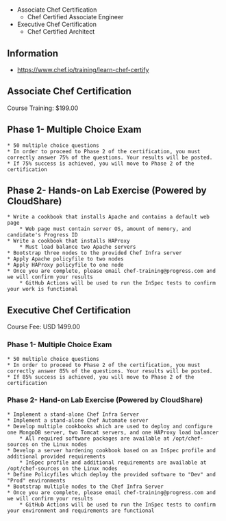 # 

* Associate Chef Certification
  * Chef Certified Associate Engineer
* Executive Chef Certification
  * Chef Certified Architect

## Information

* https://www.chef.io/training/learn-chef-certify

## Associate Chef Certification

Course Training: $199.00

## **Phase 1- Multiple Choice Exam**
    * 50 multiple choice questions
    * In order to proceed to Phase 2 of the certification, you must correctly answer 75% of the questions. Your results will be posted.
    * If 75% success is achieved, you will move to Phase 2 of the certification

## **Phase 2- Hands-on Lab Exercise (Powered by CloudShare)**

    * Write a cookbook that installs Apache and contains a default web page
        * Web page must contain server OS, amount of memory, and candidate's Progress ID
    * Write a cookbook that installs HAProxy
        * Must load balance two Apache servers
    * Bootstrap three nodes to the provided Chef Infra server
    * Apply Apache policyfile to two nodes
    * Apply HAProxy policyfile to one node
    * Once you are complete, please email chef-training@progress.com and we will confirm your results
        * GitHub Actions will be used to run the InSpec tests to confirm your work is functional

## Executive Chef Certification

Course Fee: USD 1499.00

### **Phase 1- Multiple Choice Exam**

    * 50 multiple choice questions
    * In order to proceed to Phase 2 of the certification, you must correctly answer 85% of the questions. Your results will be posted.
    * If 85% success is achieved, you will move to Phase 2 of the certification

### **Phase 2- Hand-on Lab Exercise (Powered by CloudShare)**

    * Implement a stand-alone Chef Infra Server
    * Implement a stand-alone Chef Automate server
    * Develop multiple cookbooks which are used to deploy and configure one MongoDB server, two Tomcat servers, and one HAProxy load balancer
        * All required software packages are available at /opt/chef-sources on the Linux nodes
    * Develop a server hardening cookbook based on an InSpec profile and additional provided requirements
        * InSpec profile and additional requirements are available at /opt/chef-sources on the Linux nodes
    * Define Policyfiles which deploy the provided software to "Dev" and "Prod" environments
    * Bootstrap multiple nodes to the Chef Infra Server
    * Once you are complete, please email chef-training@progress.com and we will confirm your results
        * GitHub Actions will be used to run the InSpec tests to confirm your environment and requirements are functional

